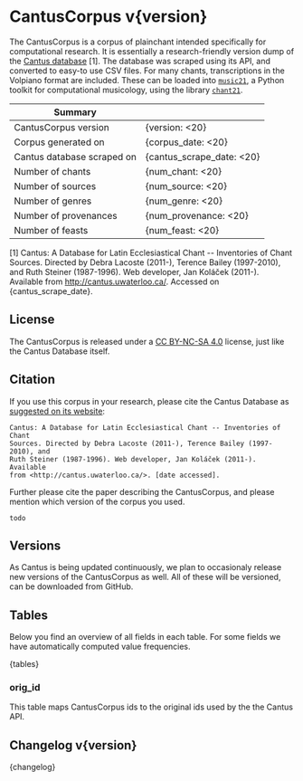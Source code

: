 CantusCorpus v{version}
=================

The CantusCorpus is a corpus of plainchant intended specifically for 
computational research. It is essentially a research-friendly version dump of 
the [Cantus database](http://cantus.uwaterloo.ca/) [1]. The database was scraped 
using its API, and converted to easy-to use CSV files. For many chants,
transcriptions in the Volpiano format are included. These can be loaded into
[`music21`](https://web.mit.edu/music21/), a Python toolkit for computational 
musicology, using the library [`chant21`](https://github.com/bacor/chant21). 

| Summary                          |                      |
|----------------------------------|----------------------|
| CantusCorpus version             | {version: <20} |
| Corpus generated on              | {corpus_date: <20} |
| Cantus database scraped on       | {cantus_scrape_date: <20} |
| Number of chants                 | {num_chant: <20} |
| Number of sources                | {num_source: <20} |
| Number of genres                 | {num_genre: <20} |
| Number of provenances            | {num_provenance: <20} |
| Number of feasts                 | {num_feast: <20} |

[1] Cantus: A Database for Latin Ecclesiastical Chant -- Inventories of Chant 
Sources. Directed by Debra Lacoste (2011-), Terence Bailey (1997-2010), and Ruth
Steiner (1987-1996). Web developer, Jan Koláček (2011-). Available from 
<http://cantus.uwaterloo.ca/>. Accessed on {cantus_scrape_date}.

License
-------

The CantusCorpus is released under a 
[CC BY-NC-SA 4.0](https://creativecommons.org/licenses/by-nc-sa/4.0/) license, 
just like the Cantus Database itself.

Citation
--------

If you use this corpus in your research, please cite the Cantus Database
as [suggested on its website](http://cantus.uwaterloo.ca/citations):

    Cantus: A Database for Latin Ecclesiastical Chant -- Inventories of Chant 
    Sources. Directed by Debra Lacoste (2011-), Terence Bailey (1997-2010), and 
    Ruth Steiner (1987-1996). Web developer, Jan Koláček (2011-). Available 
    from <http://cantus.uwaterloo.ca/>. [date accessed].

Further please cite the paper describing the CantusCorpus, and please mention
which version of the corpus you used.

    todo

Versions
--------

As Cantus is being updated continuously, we plan to occasionaly release new 
versions of the CantusCorpus as well. All of these will be versioned,
can be downloaded from GitHub. 

Tables
------

Below you find an overview of all fields in each table. For some fields we have automatically computed value frequencies.

{tables}

### orig_id

This table maps CantusCorpus ids to the original ids used by the the Cantus API.

Changelog v{version}
-------------------

{changelog}
